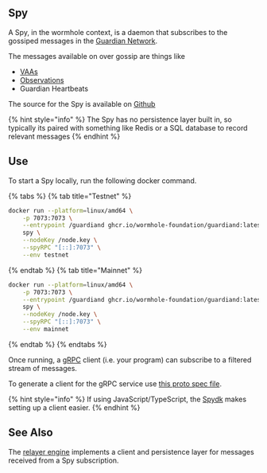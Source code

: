 Spy
----

A Spy, in the wormhole context, is a daemon that subscribes to the gossiped messages in the [Guardian Network](./guardian.md). 

The messages available on over gossip are things like 

- [VAAs](./vaa.md) 
- [Observations](../glossary.md#observation) 
- Guardian Heartbeats

The source for the Spy is available on [Github](https://github.com/wormhole-foundation/wormhole/blob/main/node/cmd/spy/spy.go)

{% hint style="info" %}
The Spy has no persistence layer built in, so typically its paired with something like Redis or a SQL database to record relevant messages
{% endhint %}


## Use

To start a Spy locally, run the following docker command.  

{% tabs %} 
{% tab title="Testnet" %} 

```sh
docker run --platform=linux/amd64 \
    -p 7073:7073 \
    --entrypoint /guardiand ghcr.io/wormhole-foundation/guardiand:latest \
    spy \
    --nodeKey /node.key \
    --spyRPC "[::]:7073" \
    --env testnet
```

{% endtab %}
{% tab title="Mainnet" %} 

```sh
docker run --platform=linux/amd64 \
    -p 7073:7073 \
    --entrypoint /guardiand ghcr.io/wormhole-foundation/guardiand:latest \
    spy \
    --nodeKey /node.key \
    --spyRPC "[::]:7073" \
    --env mainnet
```

{% endtab %}
{% endtabs %}

Once running, a [gRPC](https://grpc.io/) client (i.e. your program) can subscribe to a filtered stream of messages. 

To generate a client for the gRPC service use [this proto spec file](https://github.com/wormhole-foundation/wormhole/blob/main/proto/spy/v1/spy.proto).

{% hint style="info" %}
If using JavaScript/TypeScript, the [Spydk](https://www.npmjs.com/package/@certusone/wormhole-spydk) makes setting up a client easier.
{% endhint %}


## See Also


The [relayer engine](https://github.com/wormhole-foundation/relayer-engine) implements a client and persistence layer for messages received from a Spy subscription. 

